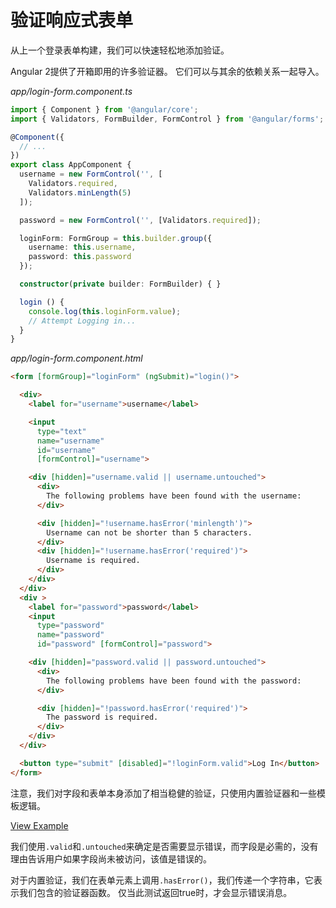 # 验证响应式表单

从上一个登录表单构建，我们可以快速轻松地添加验证。

Angular 2提供了开箱即用的许多验证器。 它们可以与其余的依赖关系一起导入。

*app/login-form.component.ts*

```typescript
import { Component } from '@angular/core';
import { Validators, FormBuilder, FormControl } from '@angular/forms';

@Component({
  // ...
})
export class AppComponent {
  username = new FormControl('', [
    Validators.required,
    Validators.minLength(5)
  ]);

  password = new FormControl('', [Validators.required]);

  loginForm: FormGroup = this.builder.group({
    username: this.username,
    password: this.password
  });

  constructor(private builder: FormBuilder) { }

  login () {
    console.log(this.loginForm.value);
    // Attempt Logging in...
  }
}
```

*app/login-form.component.html*

```html
<form [formGroup]="loginForm" (ngSubmit)="login()">

  <div>
    <label for="username">username</label>

    <input
      type="text"
      name="username"
      id="username"
      [formControl]="username">

    <div [hidden]="username.valid || username.untouched">
      <div>
        The following problems have been found with the username:
      </div>

      <div [hidden]="!username.hasError('minlength')">
        Username can not be shorter than 5 characters.
      </div>
      <div [hidden]="!username.hasError('required')">
        Username is required.
      </div>
    </div>
  </div>
  <div >
    <label for="password">password</label>
    <input
      type="password"
      name="password"
      id="password" [formControl]="password">

    <div [hidden]="password.valid || password.untouched">
      <div>
        The following problems have been found with the password:
      </div>

      <div [hidden]="!password.hasError('required')">
        The password is required.
      </div>
    </div>
  </div>

  <button type="submit" [disabled]="!loginForm.valid">Log In</button>
</form>
```

注意，我们对字段和表单本身添加了相当稳健的验证，只使用内置验证器和一些模板逻辑。

[View Example](https://plnkr.co/edit/kr8Q41?p=preview)

我们使用`.valid`和`.untouched`来确定是否需要显示错误，而字段是必需的，没有理由告诉用户如果字段尚未被访问，该值是错误的。

对于内置验证，我们在表单元素上调用`.hasError()`，我们传递一个字符串，它表示我们包含的验证器函数。 仅当此测试返回true时，才会显示错误消息。